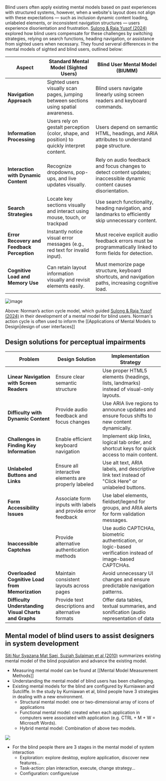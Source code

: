 Blind users often apply existing mental models based on past experiences with structured systems, however, when a website's layout does not align with these expectations — such as inclusion dynamic content loading, unlabeled elements, or inconsistent navigation structures — users experience disorientation and frustration. [Sulong & Raja Yusof (2024)](https://doi.org/10.1007/s10209-023-01035-5) explored how blind users compensate for these challenges by switching strategies, relying on search functions, heading navigation, or assistance from sighted users when necessary. They found serveral differences in the mental models of sighted and blind users, outlined below:

| **Aspect** | **Standard Mental Model (Sighted Users)** | **Blind User Mental Model (BlUMM)** |
|------------|--------------------------------|-------------------------------------|
| **Navigation Approach** | Sighted users visually scan pages, jumping between sections using spatial awareness. | Blind users navigate linearly using screen readers and keyboard commands. |
| **Information Processing** | Users rely on gestalt perception (color, shape, and position) to quickly interpret content. | Users depend on semantic HTML, headings, and ARIA attributes to understand page structure. |
| **Interaction with Dynamic Content** | Recognize dropdowns, pop-ups, and live updates visually. | Rely on audio feedback and focus changes to detect content updates; inaccessible dynamic content causes disorientation. |
| **Search Strategies** | Locate key sections visually and interact using mouse, touch, or trackpad | Use search functionality, heading navigation, and landmarks to efficiently skip unnecessary content. |
| **Error Recovery and Feedback Perception** | Instantly notice visual error messages (e.g., red text for invalid input). | Must receive explicit audio feedback errors must be programmatically linked to form fields for detection. |
| **Cognitive Load and Memory Use** | Can retain layout information visually and revisit elements easily. | Must memorize page structure, keyboard shortcuts, and navigation paths, increasing cognitive load. |

![image](https://github.com/user-attachments/assets/28b94dff-dbcc-4d58-a688-59a073f19d21)

Above: Norman’s action cycle model, which guided [Sulong & Raja Yusof (2024)](https://doi.org/10.1007/s10209-023-01035-5) in their development of a mental model for blind users. Norman's action cycle is often used to inform the [[Applications of Mental Models to Design|design of user interfaces]]

## Design solutions for perceptual impairments

| **Problem** | **Design Solution** | **Implementation Strategy** |
|------------|---------------------|----------------------------|
| **Linear Navigation with Screen Readers** | Ensure clear semantic structure | Use proper HTML5 elements (headings, lists, landmarks) instead of visual-only layouts. |
| **Difficulty with Dynamic Content** | Provide audio feedback and focus changes | Use ARIA live regions to announce updates and ensure focus shifts to new content dynamically. |
| **Challenges in Finding Key Information** | Enable efficient keyboard navigation | Implement skip links, logical tab order, and shortcut keys for quick access to main content. |
| **Unlabeled Buttons and Links** | Ensure all interactive elements are properly labeled | Use alt text, ARIA labels, and descriptive link text instead of "Click Here" or unlabeled buttons. |
| **Form Accessibility Issues** | Associate form inputs with labels and provide error feedback | Use label elements, fieldset/legend for groups, and ARIA alerts for form validation messages. |
| **Inaccessible Captchas** | Provide alternative authentication methods | Use audio CAPTCHAs, biometric authentication, or logic-based verification instead of image-based CAPTCHAs. |
| **Overloaded Cognitive Load from Memorization** | Maintain consistent layouts across pages | Avoid unnecessary UI changes and ensure predictable navigation patterns. |
| **Difficulty Understanding Visual Charts and Graphs** | Provide text descriptions and alternative formats | Offer data tables, textual summaries, and sonification (audio representation of data |

## Mental model of blind users to assist designers in system development

[Siti Nur Syazana Mat Saei, Suziah Sulaiman et al (2010)](https://doi.org/10.1109/ITSIM.2010.5561350) summarizes existing mental model of the blind population and advance the existing model.
- Measuring mental model can be found at [[Mental Model Measurement Methods]]
- Understanding the mental model of blind users has been challenging.
- Existing mental models for the blind are configured by Kurniawan and Sutcliffe. In the study by Kurniawan et al, blind people have 3 strategies in dealing with a new environment.
	- Structural mental model: one or two-dimensional array of icons of applications
	- Functional mental model: created when each application in computers were associated with application (e.g. CTRL + M + W = Microsoft Words).
	- Hybrid mental model: Combination of above two models.

  
![](https://lh7-rt.googleusercontent.com/docsz/AD_4nXdQ-jWkwE8JMBmbhb0Mx1E6Y-eYaUWPUGI6QSb28AetmttRcHWwQp2zObp0GlJ1jOlIklrfWJZhj4qD6oRS92k-UCsWFJOZq4wX1zIR8WozrtQdFYqGKZJ3K-1vK9WEZiBv4-0d?key=InPcM8oBWM0qEjlRW5SFMn1x)

- For the blind people there are 3 stages in the mental model of system interaction
	- Exploration: explore desktop, explore application, discover new features…
	- Task-action: plan interaction, execute, change strategy…
	- Configuration: configure/use
